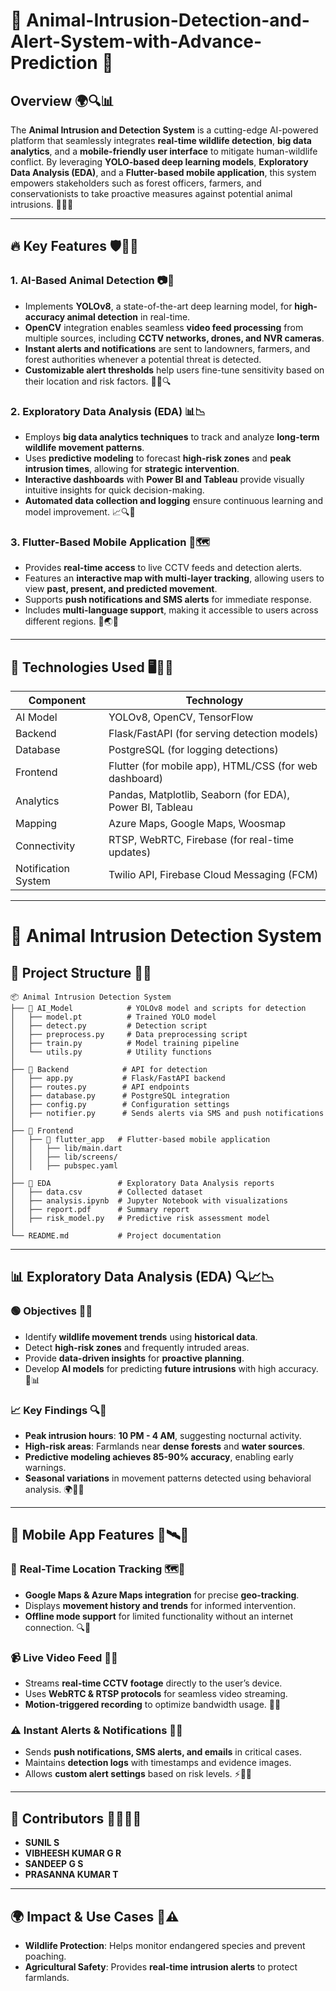 # 🦁 Animal-Intrusion-Detection-and-Alert-System-with-Advance-Prediction 📡

## Overview 🌍🔍📊
The **Animal Intrusion and Detection System** is a cutting-edge AI-powered platform that seamlessly integrates **real-time wildlife detection**, **big data analytics**, and a **mobile-friendly user interface** to mitigate human-wildlife conflict. By leveraging **YOLO-based deep learning models**, **Exploratory Data Analysis (EDA)**, and a **Flutter-based mobile application**, this system empowers stakeholders such as forest officers, farmers, and conservationists to take proactive measures against potential animal intrusions. 🦉📡📢

---

## 🔥 Key Features 🛡️📢🦊
### 1. **AI-Based Animal Detection** 📷🎯
- Implements **YOLOv8**, a state-of-the-art deep learning model, for **high-accuracy animal detection** in real-time.
- **OpenCV** integration enables seamless **video feed processing** from multiple sources, including **CCTV networks, drones, and NVR cameras**.
- **Instant alerts and notifications** are sent to landowners, farmers, and forest authorities whenever a potential threat is detected.
- **Customizable alert thresholds** help users fine-tune sensitivity based on their location and risk factors. 🚨🔬🔍

### 2. **Exploratory Data Analysis (EDA)** 📊📉
- Employs **big data analytics techniques** to track and analyze **long-term wildlife movement patterns**.
- Uses **predictive modeling** to forecast **high-risk zones** and **peak intrusion times**, allowing for **strategic intervention**.
- **Interactive dashboards** with **Power BI and Tableau** provide visually intuitive insights for quick decision-making.
- **Automated data collection and logging** ensure continuous learning and model improvement. 📈🔍🦓

### 3. **Flutter-Based Mobile Application** 📱🗺️
- Provides **real-time access** to live CCTV feeds and detection alerts.
- Features an **interactive map with multi-layer tracking**, allowing users to view **past, present, and predicted movement**.
- Supports **push notifications and SMS alerts** for immediate response.
- Includes **multi-language support**, making it accessible to users across different regions. 🔔🌏📢

---

## 📌 Technologies Used 🖥️🔗📡
| Component | Technology |
|-----------|------------|
| AI Model  | YOLOv8, OpenCV, TensorFlow |
| Backend   | Flask/FastAPI (for serving detection models) |
| Database  | PostgreSQL (for logging detections) |
| Frontend  | Flutter (for mobile app), HTML/CSS (for web dashboard) |
| Analytics | Pandas, Matplotlib, Seaborn (for EDA), Power BI, Tableau |
| Mapping   | Azure Maps, Google Maps, Woosmap |
| Connectivity | RTSP, WebRTC, Firebase (for real-time updates) |
| Notification System | Twilio API, Firebase Cloud Messaging (FCM) |

---

# 🦓 Animal Intrusion Detection System

## 📂 Project Structure 📁📑
```
📦 Animal Intrusion Detection System
├── 📂 AI_Model            # YOLOv8 model and scripts for detection
│   ├── model.pt          # Trained YOLO model
│   ├── detect.py         # Detection script
│   ├── preprocess.py     # Data preprocessing script
│   ├── train.py          # Model training pipeline
│   └── utils.py          # Utility functions
│
├── 📂 Backend            # API for detection
│   ├── app.py           # Flask/FastAPI backend
│   ├── routes.py        # API endpoints
│   ├── database.py      # PostgreSQL integration
│   ├── config.py        # Configuration settings
│   ├── notifier.py      # Sends alerts via SMS and push notifications
│
├── 📂 Frontend
│   ├── 📂 flutter_app   # Flutter-based mobile application
│   │   ├── lib/main.dart
│   │   ├── lib/screens/
│   │   ├── pubspec.yaml
│
├── 📂 EDA               # Exploratory Data Analysis reports
│   ├── data.csv        # Collected dataset
│   ├── analysis.ipynb  # Jupyter Notebook with visualizations
│   ├── report.pdf      # Summary report
│   ├── risk_model.py   # Predictive risk assessment model
│
└── README.md           # Project documentation
```

---

## 📊 Exploratory Data Analysis (EDA) 🔍📈📉
### 🟢 Objectives 📝🔬
- Identify **wildlife movement trends** using **historical data**.
- Detect **high-risk zones** and frequently intruded areas.
- Provide **data-driven insights** for **proactive planning**.
- Develop **AI models** for predicting **future intrusions** with high accuracy. 📏📊

### 📈 Key Findings 🔍📡
- **Peak intrusion hours**: **10 PM - 4 AM**, suggesting nocturnal activity.
- **High-risk areas**: Farmlands near **dense forests** and **water sources**.
- **Predictive modeling achieves 85-90% accuracy**, enabling early warnings.
- **Seasonal variations** in movement patterns detected using behavioral analysis. 🌍🌲📡

---

## 📱 Mobile App Features 📲🛰️🦜
### 🔴 **Real-Time Location Tracking** 🗺️📡
- **Google Maps & Azure Maps integration** for precise **geo-tracking**.
- Displays **movement history and trends** for informed intervention.
- **Offline mode support** for limited functionality without an internet connection. 🔍🦔

### 📹 **Live Video Feed** 🎥🔎
- Streams **real-time CCTV footage** directly to the user’s device.
- Uses **WebRTC & RTSP protocols** for seamless video streaming.
- **Motion-triggered recording** to optimize bandwidth usage. 🌿📡

### ⚠️ **Instant Alerts & Notifications** 📲🚨
- Sends **push notifications, SMS alerts, and emails** in critical cases.
- Maintains **detection logs** with timestamps and evidence images.
- Allows **custom alert settings** based on risk levels. ⚡📢📡

---


## 🤝 Contributors 👨‍💻👩‍💻
- **SUNIL S**  
- **VIBHEESH KUMAR G R**  
- **SANDEEP G S**
- **PRASANNA KUMAR T**  

---

## 🌍 Impact & Use Cases 🦓⚠️
- **Wildlife Protection**: Helps monitor endangered species and prevent poaching.
- **Agricultural Safety**: Provides **real-time intrusion alerts** to protect farmlands.



